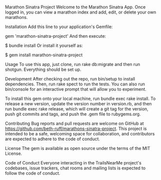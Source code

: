 Marathon Sinatra Project
Welcome to the Marathon Sinatra App. Once logged in, you can view a marathon index and add, edit, or delete your own marathons.

Installation
Add this line to your application's Gemfile:

gem 'marathon-sinatra-project'
And then execute:

$ bundle install
Or install it yourself as:

$ gem install marathon-sinatra-project

Usage
To use this app, just clone, run rake db:migrate and then run shotgun. Everything should be set up.

Development
After checking out the repo, run bin/setup to install dependencies. Then, run rake spect to run the tests. You can also run bin/console for an interactive prompt that will allow you to experiment.

To install this gem onto your local machine, run bundle exec rake install. To release a new version, update the version number in version.rb, and then run bundle exec rake release, which will create a git tag for the version, push git commits and tags, and push the .gem file to rubygems.org.

Contributing
Bug reports and pull requests are welcome on GitHub at https://github.com/beth-ruff/marathons-sinatra-project. This project is intended to be a safe, welcoming space for collaboration, and contributors are expected to adhere to the code of conduct.

License
The gem is available as open source under the terms of the MIT License.

Code of Conduct
Everyone interacting in the TrailsNearMe project's codebases, issue trackers, chat rooms and mailing lists is expected to follow the code of conduct.